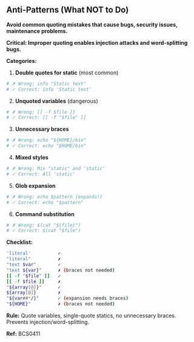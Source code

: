## Anti-Patterns (What NOT to Do)

**Avoid common quoting mistakes that cause bugs, security issues, maintenance problems.**

**Critical: Improper quoting enables injection attacks and word-splitting bugs.**

**Categories:**

1. **Double quotes for static** (most common)
```bash
# ✗ Wrong: info "Static text"
# ✓ Correct: info 'Static text'
```

2. **Unquoted variables** (dangerous)
```bash
# ✗ Wrong: [[ -f $file ]]
# ✓ Correct: [[ -f "$file" ]]
```

3. **Unnecessary braces**
```bash
# ✗ Wrong: echo "${HOME}/bin"
# ✓ Correct: echo "$HOME/bin"
```

4. **Mixed styles**
```bash
# ✗ Wrong: Mix "static" and 'static'
# ✓ Correct: All 'static'
```

5. **Glob expansion**
```bash
# ✗ Wrong: echo $pattern (expands!)
# ✓ Correct: echo "$pattern"
```

6. **Command substitution**
```bash
# ✗ Wrong: $(cat "${file}")
# ✓ Correct: $(cat "$file")
```

**Checklist:**
```bash
'literal'          ✓
"literal"          ✗
"text $var"        ✓
"text ${var}"      ✗ (braces not needed)
[[ -f "$file" ]]   ✓
[[ -f $file ]]     ✗
"${array[@]}"      ✓
${array[@]}        ✗
"${var##*/}"       ✓ (expansion needs braces)
"${HOME}"          ✗ (braces not needed)
```

**Rule:** Quote variables, single-quote statics, no unnecessary braces. Prevents injection/word-splitting.

**Ref:** BCS0411

